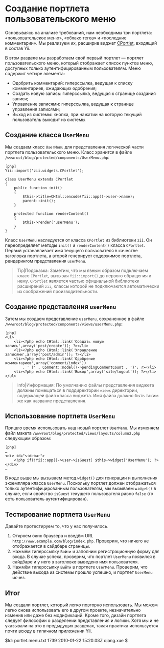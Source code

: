 Создание портлета пользовательского меню
========================================

Основываясь на анализе требований, нам необходимы три портлета:
«пользовательское меню», «облако тегов» и «последние комментарии».
Мы реализуем их, расширив виджет [CPortlet](http://www.yiiframework.com/doc/api/CPortlet),
входящий в состав Yii.

В этом разделе мы разработаем свой первый портлет — портлет
пользовательского меню, который отображает список пунктов меню,
доступных только аутентифицированным пользователям. Меню содержит четыре
элемента:

 * Одобрить комментарий: гиперссылка, ведущая к списку комментариев, ожидающих одобрения;
 * Создать новую запись: гиперссылка, ведущая к странице создания записи;
 * Управление записями: гиперссылка, ведущая к странице управления записями;
 * Выход из системы: кнопка, при нажатии на которую текущий пользователь выходит из системы.


Создание класса `UserMenu`
-------------------------

Мы создаем класс `UserMenu` для представления логической части портлета
пользовательского меню. Класс хранится в файле
`/wwwroot/blog/protected/components/UserMenu.php`:

~~~
[php]
Yii::import('zii.widgets.CPortlet');

class UserMenu extends CPortlet
{
	public function init()
	{
		$this->title=CHtml::encode(Yii::app()->user->name);
		parent::init();
	}

	protected function renderContent()
	{
		$this->render('userMenu');
	}
}
~~~

Класс `UserMenu` наследуется от класса `CPortlet` из библиотеки `zii`. Он
переопределяет методы `init()` и `renderContent()` класса `CPortlet`. Первый
устанавливает имя текущего пользователя в качестве заголовка портлета, а второй
генерирует содержимое портлета, рендерингом представления `userMenu`.

> Tip|Подсказка: Заметим, что мы явным образом подключаем класс `CPortlet`,
> вызывая `Yii::import()` до первого обращения к нему. `CPortlet` является
> частью официальной библиотеки расширений `zii`, классы которой не подключаются
> автоматически из соображений производительности.


Создание представления `userMenu`
--------------------------------

Затем мы создаем представление `userMenu`, сохраненное в файле
`/wwwroot/blog/protected/components/views/userMenu.php`:

~~~
[php]
<ul>
	<li><?php echo CHtml::link('Создать новую запись',array('post/create')); ?></li>
	<li><?php echo CHtml::link('Управление записями',array('post/admin')); ?></li>
	<li><?php echo CHtml::link('Одобрение комментариев',array('comment/index'))
		. ' (' . Comment::model()->pendingCommentCount . ')'; ?></li>
	<li><?php echo CHtml::link('Выход',array('site/logout')); ?></li>
</ul>
~~~

> Info|Информация: По умолчанию файлы представления виджета должны помещаться в
поддиректории `views` директории, содержащей файл класса виджета. Имя файла
должно быть таким же как название представления.

Использование портлета `UserMenu`
--------------------------------

Пришло время использовать наш новый портлет `UserMenu`. Мы изменяем файл макета
`/wwwroot/blog/protected/views/layouts/column2.php` следующим образом:

~~~
[php]
…
<div id="sidebar">
	<?php if(!Yii::app()->user->isGuest) $this->widget('UserMenu'); ?>
</div>
…
~~~

В коде выше мы вызываем метод `widget()` для генерации и выполнения экземпляра
класса `UserMenu`. Поскольку портлет должен отображаться только
аутентифицированным пользователям, мы вызываем `widget()` в случае, если
свойство `isGuest` текущего пользователя равно `false` (то есть пользователь
аутентифицирован).


Тестирование портлета `UserMenu`
-------------------------------

Давайте протестируем то, что у нас получилось.

 1. Откроем окно браузера и введём URL `http://www.example.com/blog/index.php`.
    Проверим, что ничего не отображается в сайдбаре страницы.
 2. Нажмём гиперссылку `Войти` и заполним регистрационную форму для входа.
    В случае успеха, проверим, что портлет `UserMenu` появился в сайдбаре и
    у него в заголовке выведено имя пользователя.
 3. Нажмём гиперссылку `Выйти` в портлете `UserMenu`. Проверим, что действие
    выхода из системы прошло успешно, и портлет `UserMenu` исчез.


Итог
----

Мы создали портлет, который легко повторно использовать. Мы можем легко снова
использовать его в другом проекте, незначительно изменив или даже без
модификаций. Кроме того, дизайн портлета следует философии о разделении
представления и логики. Хотя мы и не указывали на это в предыдущих разделах,
такая практика используется почти всюду в типичном приложении Yii.

<div class="revision">$Id: portlet.menu.txt 1739 2010-01-22 15:20:03Z qiang.xue $</div>